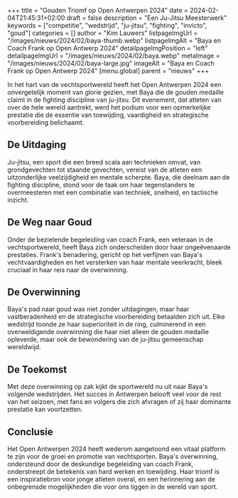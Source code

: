 +++
title = "Gouden Triomf op Open Antwerpen 2024"
date = 2024-02-04T21:45:31+02:00
draft = false
description = "Een Ju-Jitsu Meesterwerk"
keywords = ["competitie", "wedstrijd", "ju-jitsu", "fighting", "invicto", "goud"]
categories = []
author = "Kim Lauwers"
listpageImgUrl = "/images/nieuws/2024/02/baya-thumb.webp"
listpageImgAlt = "Baya en Coach Frank op Open Antwerp 2024"
detailpageImgPosition = "left"
detailpageImgUrl = "/images/nieuws/2024/02/baya.webp"
metaImage = "/images/nieuws/2024/02/baya-large.jpg"
imageAlt = "Baya en Coach Frank op Open Antwerp 2024"
[menu.global]
    parent = "nieuws"
+++

In het hart van de vechtsportwereld heeft het Open Antwerpen 2024 een onvergetelijk moment van glorie gezien, met Baya die de gouden medaille claimt in de fighting discipline van ju-jitsu. Dit evenement, dat atleten van over de hele wereld aantrekt, werd het podium voor een opmerkelijke prestatie die de essentie van toewijding, vaardigheid en strategische voorbereiding belichaamt.

## De Uitdaging

Ju-jitsu, een sport die een breed scala aan technieken omvat, van grondgevechten tot staande gevechten, vereist van de atleten een uitzonderlijke veelzijdigheid en mentale scherpte. Baya, die deelnam aan de fighting discipline, stond voor de taak om haar tegenstanders te overmeesteren met een combinatie van techniek, snelheid, en tactische inzicht.

## De Weg naar Goud

Onder de bezielende begeleiding van coach Frank, een veteraan in de vechtsportwereld, heeft Baya zich onderscheiden door haar ongeëvenaarde prestaties. Frank's benadering, gericht op het verfijnen van Baya's vechtvaardigheden en het versterken van haar mentale veerkracht, bleek cruciaal in haar reis naar de overwinning.

## De Overwinning

Baya's pad naar goud was niet zonder uitdagingen, maar haar vastberadenheid en de strategische voorbereiding betaalden zich uit. Elke wedstrijd toonde ze haar superioriteit in de ring, culminerend in een overweldigende overwinning die haar niet alleen de gouden medaille opleverde, maar ook de bewondering van de ju-jitsu gemeenschap wereldwijd.

## De Toekomst

Met deze overwinning op zak kijkt de sportwereld nu uit naar Baya's volgende wedstrijden. Het succes in Antwerpen belooft veel voor de rest van het seizoen, met fans en volgers die zich afvragen of zij haar dominante prestatie kan voortzetten.

## Conclusie

Het Open Antwerpen 2024 heeft wederom aangetoond een vitaal platform te zijn voor de groei en promotie van vechtsporten. Baya's overwinning, ondersteund door de deskundige begeleiding van coach Frank, onderstreept de betekenis van hard werken en toewijding. Haar triomf is een inspiratiebron voor jonge atleten overal, en een herinnering aan de onbegrensde mogelijkheden die voor ons liggen in de wereld van sport.